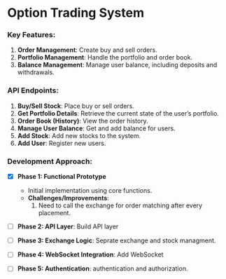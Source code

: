 # Option Trading System

### Key Features:
1. **Order Management**: Create buy and sell orders.
2. **Portfolio Management**: Handle the portfolio and order book.
3. **Balance Management**: Manage user balance, including deposits and withdrawals.

### API Endpoints:
1. **Buy/Sell Stock**: Place buy or sell orders.
2. **Get Portfolio Details**: Retrieve the current state of the user’s portfolio.
3. **Order Book (History)**: View the order history.
4. **Manage User Balance**: Get and add balance for users.
5. **Add Stock**: Add new stocks to the system.
6. **Add User**: Register new users.

### Development Approach:
- [x] **Phase 1: Functional Prototype**
   - Initial implementation using core functions.
   - **Challenges/Improvements**:
     1. Need to call the exchange for order matching after every placement.
   
- [ ] **Phase 2: API Layer**: Build API layer
- [ ] **Phase 3: Exchange Logic**: Seprate exchange and stock managment.
- [ ] **Phase 4: WebSocket Integration**: Add WebSocket 
- [ ] **Phase 5: Authentication**: authentication and authorization.